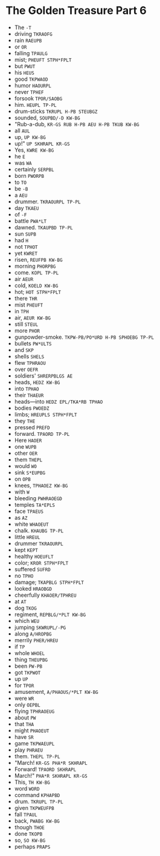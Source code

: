 # The Golden Treasure Part 6

* The `-T`
* driving `TKRAOFG`
* rain `RAEUPB`
* or `OR`
* falling `TPAULG`
* mist; `PHEUFT STPH*FPLT`
* but `PWUT`
* his `HEUS`
* good `TKPWAOD`
* humor `HAOURPL`
* never `TPHEF`
* forsook `TPOR/SAOBG`
* him. `HEUPL TP-PL`
* drum-sticks `TKRUPL H-PB STEUBGZ`
* sounded, `SOUPBD/-D KW-BG`
* "Rub-a-dub, `KR-GS RUB H-PB AEU H-PB TKUB KW-BG`
* all `AUL`
* up, `UP KW-BG`
* up!" `UP SKHRAPL KR-GS`
* Yes, `KWRE KW-BG`
* he `E`
* was `WA`
* certainly `SERPBL`
* born `PWORPB`
* to `TO`
* be `-B`
* a `AEU`
* drummer. `TKRAOURPL TP-PL`
* day `TKAEU`
* of `-F`
* battle `PWA*LT`
* dawned. `TKAUPBD TP-PL`
* sun `SUPB`
* had `H`
* not `TPHOT`
* yet `KWRET`
* risen, `REUFPB KW-BG`
* morning `PHORPBG`
* come. `KOPL TP-PL`
* air `AEUR`
* cold, `KOELD KW-BG`
* hot; `HOT STPH*FPLT`
* there `THR`
* mist `PHEUFT`
* in `TPH`
* air, `AEUR KW-BG`
* still `STEUL`
* more `PHOR`
* gunpowder-smoke. `TKPW-PB/PO*URD H-PB SPHOEBG TP-PL`
* bullets `PW*ULTS`
* and `SKP`
* shells `SHELS`
* flew `TPHRAOU`
* over `OEFR`
* soldiers' `SHRERPBLGS AE`
* heads, `HEDZ KW-BG`
* into `TPHAO`
* their `THAEUR`
* heads—into `HEDZ EPL/TKA*RB TPHAO`
* bodies `PWOEDZ`
* limbs; `HREUPLS STPH*FPLT`
* they `THE`
* pressed `PREFD`
* forward. `TPAORD TP-PL`
* Here `HAOER`
* one `WUPB`
* other `OER`
* them `THEPL`
* would `WO`
* sink `S*EUPBG`
* on `OPB`
* knees, `TPHAOEZ KW-BG`
* with `W`
* bleeding `PWHRAOEGD`
* temples `TA*EPLS`
* face `TPAEUS`
* as `AZ`
* white `WHAOEUT`
* chalk. `KHAUBG TP-PL`
* little `HREUL`
* drummer `TKRAOURPL`
* kept `KEPT`
* healthy `HOEUFLT`
* color; `KROR STPH*FPLT`
* suffered `SUFRD`
* no `TPHO`
* damage; `TKAPBLG STPH*FPLT`
* looked `HRAOBGD`
* cheerfully `KHAOER/TPHREU`
* at `AT`
* dog `TKOG`
* regiment, `REPBLG/*PLT KW-BG`
* which `WEU`
* jumping `SKWRUPL/-PG`
* along `A/HROPBG`
* merrily `PHER/HREU`
* if `TP`
* whole `WHOEL`
* thing `THEUPBG`
* been `PW-PB`
* got `TKPWOT`
* up `UP`
* for `TPOR`
* amusement, `A/PHAOUS/*PLT KW-BG`
* were `WR`
* only `OEPBL`
* flying `TPHRAOEUG`
* about `PW`
* that `THA`
* might `PHAOEUT`
* have `SR`
* game `TKPWAEUPL`
* play `PHRAEU`
* them. `THEPL TP-PL`
* "March! `KR-GS PHA*R SKHRAPL`
* Forward! `TPAORD SKHRAPL`
* March!" `PHA*R SKHRAPL KR-GS`
* This, `TH KW-BG`
* word `WORD`
* command `KPHAPBD`
* drum. `TKRUPL TP-PL`
* given `TKPWEUFPB`
* fall `TPAUL`
* back, `PWABG KW-BG`
* though `THOE`
* done `TKOPB`
* so, `SO KW-BG`
* perhaps `PRAPS`
